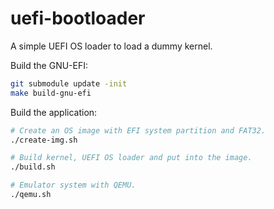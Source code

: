 # uefi-bootloader

A simple UEFI OS loader to load a dummy kernel.

Build the GNU-EFI:

```bash
git submodule update -init
make build-gnu-efi
```

Build the application:

```bash
# Create an OS image with EFI system partition and FAT32.
./create-img.sh

# Build kernel, UEFI OS loader and put into the image.
./build.sh

# Emulator system with QEMU.
./qemu.sh
```
